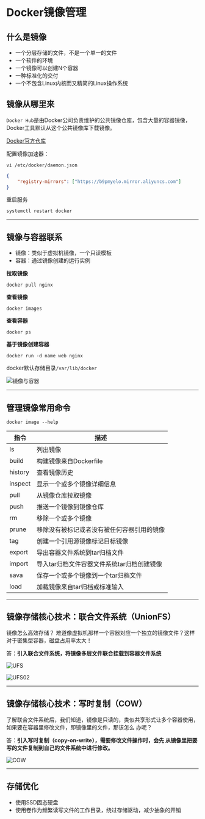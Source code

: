 # Docker镜像管理

## 什么是镜像

- 一个分层存储的文件，不是一个单一的文件 
- 一个软件的环境 
- 一个镜像可以创建N个容器 
- 一种标准化的交付 
- 一个不包含Linux内核而又精简的Linux操作系统

## 镜像从哪里来

` Docker Hub `是由Docker公司负责维护的公共镜像仓库，包含大量的容器镜像，Docker工具默认从这个公共镜像库下载镜像。

[Docker官方仓库](https://hub.docker.com)

配置镜像加速器：

` vi /etc/docker/daemon.json `
```json
{ 
    "registry-mirrors": ["https://b9pmyelo.mirror.aliyuncs.com"] 
}
```
重启服务
```shell
systemctl restart docker
```
---

## 镜像与容器联系

- 镜像：类似于虚拟机镜像，一个只读模板
- 容器：通过镜像创建的运行实例

**拉取镜像**
```shell
docker pull nginx
```

**查看镜像**
```shell
docker images
```

**查看容器**
```shell
docker ps
```

**基于镜像创建容器**
```shell
docker run -d name web nginx
```

docker默认存储目录` /var/lib/docker `

![镜像与容器](../../../_media/image&container.jpg)

---

## 管理镜像常用命令

` docker image --help `

| 指令    | 描述                                       |
| ------- | ------------------------------------------ |
| ls      | 列出镜像                                   |
| build   | 构建镜像来自Dockerfile                     |
| history | 查看镜像历史                               |
| inspect | 显示一个或多个镜像详细信息                 |
| pull    | 从镜像仓库拉取镜像                         |
| push    | 推送一个镜像到镜像仓库                     |
| rm      | 移除一个或多个镜像                         |
| prune   | 移除没有被标记或者没有被任何容器引用的镜像 |
| tag     | 创建一个引用源镜像标记目标镜像             |
| export  | 导出容器文件系统到tar归档文件              |
| import  | 导入tar归档文件容器文件系统tar归档创建镜像 |
| sava    | 保存一个或多个镜像到一个tar归档文件        |
| load    | 加载镜像来自tar归档或标准输入              |

---

## 镜像存储核心技术：联合文件系统（UnionFS）

镜像怎么高效存储？ 
难道像虚拟机那样一个容器对应一个独立的镜像文件？这样对于密集型容器，磁盘占用率太大！

答：**引入联合文件系统，将镜像多层文件联合挂载到容器文件系统**

![UFS](../../../_media/ufs.jpg)

![UFS02](../../../_media/ufs02.jpg)

---

## 镜像存储核心技术：写时复制（COW）

了解联合文件系统后，我们知道，镜像是只读的，类似共享形式让多个容器使用，如果要在容器里修改文件，即镜像里的文件，那该怎么 办呢？

答：**引入写时复制（copy-on-write），需要修改文件操作时，会先 从镜像里把要写的文件复制到自己的文件系统中进行修改。**

![COW](../../../_media/cow.jpg)

---

## 存储优化

- 使用SSD固态硬盘 
- 使用卷作为频繁读写文件的工作目录，绕过存储驱动，减少抽象的开销





